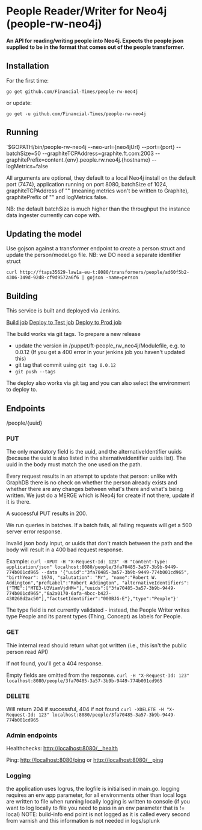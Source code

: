 # People Reader/Writer for Neo4j (people-rw-neo4j)

__An API for reading/writing people into Neo4j. Expects the people json supplied to be in the format that comes out of the people transformer.__

## Installation

For the first time:

`go get github.com/Financial-Times/people-rw-neo4j`

or update:

`go get -u github.com/Financial-Times/people-rw-neo4j`

## Running

`$GOPATH/bin/people-rw-neo4j --neo-url={neo4jUrl} --port={port} --batchSize=50 --graphiteTCPAddress=graphite.ft.com:2003 --graphitePrefix=content.{env}.people.rw.neo4j.{hostname} --logMetrics=false

All arguments are optional, they default to a local Neo4j install on the default port (7474), application running on port 8080, batchSize of 1024, graphiteTCPAddress of "" (meaning metrics won't be written to Graphite), graphitePrefix of "" and logMetrics false.

NB: the default batchSize is much higher than the throughput the instance data ingester currently can cope with.

## Updating the model
Use gojson against a transformer endpoint to create a person struct and update the person/model.go file. NB: we DO need a separate identifier struct

`curl http://ftaps35629-law1a-eu-t:8080/transformers/people/ad60f5b2-4306-349d-92d8-cf9d9572a6f6 | gojson -name=person`

## Building

This service is built and deployed via Jenkins.

<a href="http://ftjen10085-lvpr-uk-p:8181/view/JOBS-people-rw-neo4j/job/people-rw-neo4j-build/">Build job</a>
<a href="http://ftjen10085-lvpr-uk-p:8181/view/JOBS-people-rw-neo4j/job/people-rw-neo4j-deploy-test/">Deploy to Test job</a>
<a href="http://ftjen10085-lvpr-uk-p:8181/view/JOBS-people-rw-neo4j/job/people-rw-neo4j-deploy-prod/">Deploy to Prod job</a>

The build works via git tags. To prepare a new release
- update the version in /puppet/ft-people_rw_neo4j/Modulefile, e.g. to 0.0.12 (If you get a 400 error in your jenkins job you haven't updated this)
- git tag that commit using `git tag 0.0.12`
- `git push --tags`

The deploy also works via git tag and you can also select the environment to deploy to.

## Endpoints
/people/{uuid}
### PUT
The only mandatory field is the uuid, and the alternativeIdentifier uuids (because the uuid is also listed in the alternativeIdentifier uuids list). The uuid in the body must match the one used on the path.

Every request results in an attempt to update that person: unlike with GraphDB there is no check on whether the person already exists and whether there are any changes between what's there and what's being written. We just do a MERGE which is Neo4j for create if not there, update if it is there.

A successful PUT results in 200.

We run queries in batches. If a batch fails, all failing requests will get a 500 server error response.

Invalid json body input, or uuids that don't match between the path and the body will result in a 400 bad request response.

Example:
`curl -XPUT -H "X-Request-Id: 123" -H "Content-Type: application/json" localhost:8080/people/3fa70485-3a57-3b9b-9449-774b001cd965 --data '{"uuid":"3fa70485-3a57-3b9b-9449-774b001cd965", "birthYear": 1974, "salutation": "Mr", "name":"Robert W. Addington","prefLabel":"Robert Addington", "alternativeIdentifiers":{"TME":["MTE3-U3ViamVjdHM="],"uuids":["3fa70485-3a57-3b9b-9449-774b001cd965","6a2a0170-6afa-4bcc-b427-430268d2ac50"],"factsetIdentifier":"000BJG-E"},"type":"People"}'`

The type field is not currently validated - instead, the People Writer writes type People and its parent types (Thing, Concept) as labels for People.

### GET
Thie internal read should return what got written (i.e., this isn't the public person read API)

If not found, you'll get a 404 response.

Empty fields are omitted from the response.
`curl -H "X-Request-Id: 123" localhost:8080/people/3fa70485-3a57-3b9b-9449-774b001cd965`

### DELETE
Will return 204 if successful, 404 if not found
`curl -XDELETE -H "X-Request-Id: 123" localhost:8080/people/3fa70485-3a57-3b9b-9449-774b001cd965`

### Admin endpoints
Healthchecks: [http://localhost:8080/__health](http://localhost:8080/__health)

Ping: [http://localhost:8080/ping](http://localhost:8080/ping) or [http://localhost:8080/__ping](http://localhost:8080/__ping)


### Logging
 the application uses logrus, the logfile is initialised in main.go.
 logging requires an env app parameter, for all environments  other than local logs are written to file
 when running locally logging is written to console (if you want to log locally to file you need to pass in an env parameter that is != local)
 NOTE: build-info end point is not logged as it is called every second from varnish and this information is not needed in  logs/splunk
